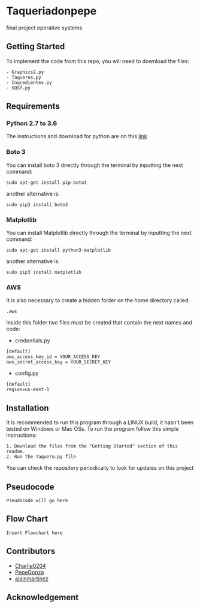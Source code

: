 # Taqueriadonpepe
final project operative systems
## Getting Started
To implement the code from this repo, you will need to download the files:
```
- Graphics2.py
- Taqueros.py
- Ingredientes.py
- SQSf.py
```
## Requirements

### Python 2.7 to 3.6
The instructions and download for python are on this [link](https://www.python.org/downloads/)

### Boto 3
You can install boto 3 directly through the terminal by inputting the next command:
```
sudo apt-get install pip-boto3
```
another alternative is:
```
sudo pip3 install boto3
```
### Matplotlib 
You can install Matplotlib directly through the terminal by inputting the next command:
```
sudo apt-get install python3-matplotlib
```
another alternative is:
```
sudo pip3 install matplotlib
```
### AWS
It is also necessary to create a hidden folder on the home directory called:
```
.aws
```
Inside this folder two files must be created that contain the next names and code:
* credentials.py
```
[default]
aws_access_key_id = YOUR_ACCESS_KEY
aws_secret_access_key = YOUR_SECRET_KEY
```
* config.py
```
[default]
region=us-east-1
```

## Installation
It is recommended to run this program through a LINUX build, it hasn't been tested on Windows or Mac OSs.
To run the program follow this simple instructions:
```
1. Download the files from the "Getting Started" section of this readme.
2. Run the Taquero.py file
```
You can check the repository periodically to look for updates on this project

## Pseudocode
```
Pseudocode will go here
```

## Flow Chart
```
Insert Flowchart here
```
## Contributors
* [Charlie0204](https://github.com/Charlie0204)
* [PepeGonza](https://github.com/PepeGonza)
* [alainmartinez](https://github.com/alainmartinez)

## Acknowledgement

